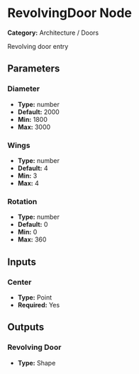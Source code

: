 
# RevolvingDoor Node

**Category:** Architecture / Doors

Revolving door entry

## Parameters


### Diameter
- **Type:** number
- **Default:** 2000
- **Min:** 1800
- **Max:** 3000



### Wings
- **Type:** number
- **Default:** 4
- **Min:** 3
- **Max:** 4



### Rotation
- **Type:** number
- **Default:** 0
- **Min:** 0
- **Max:** 360



## Inputs


### Center
- **Type:** Point
- **Required:** Yes



## Outputs


### Revolving Door
- **Type:** Shape





